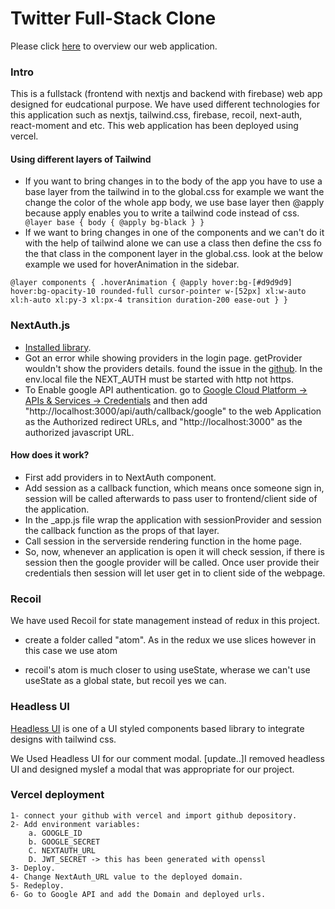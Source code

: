 # Twitter Full-Stack Clone

Please click [here](https://fullstack-twitter-5tg5gc4lh-osefatul.vercel.app/) to overview our web application.

### Intro
This is a fullstack (frontend with nextjs and backend with firebase) web app designed for eudcational purpose. We have used different technologies for this application such as nextjs, tailwind.css, firebase, recoil, next-auth, react-moment and etc. This web application has been deployed using vercel.

#### Using different layers of Tailwind

- If you want to bring changes in to the body of the app you have to use a base layer from the tailwind in to the global.css
  for example we want the change the color of the whole app body, we use base layer then @apply because apply enables you to write a tailwind code instead of css.
  ` @layer base { body { @apply bg-black } }`
- If we want to bring changes in one of the components and we can't do it with the help of tailwind alone we can use a class then define the css fo the that class in the component layer in the global.css. look at the below example we used for hoverAnimation in the sidebar.

`@layer components { .hoverAnimation { @apply hover:bg-[#d9d9d9] hover:bg-opacity-10 rounded-full cursor-pointer w-[52px] xl:w-auto xl:h-auto xl:py-3 xl:px-4 transition duration-200 ease-out } }`

### NextAuth.js

- [Installed library](https://next-auth.js.org/getting-started/upgrade-v4).
- Got an error while showing providers in the login page. getProvider wouldn't show the providers details. found the issue in the [github](https://stackoverflow.com/questions/70050759/trying-to-configure-next-auth-signin-page-but-having-a-problem-with-getprovider). In the env.local file the NEXT_AUTH must be started with http not https.
- To Enable google API authentication. go to
  [Google Cloud Platform -> APIs & Services -> Credentials](https://console.cloud.google.com/apis/credentials?project=twitter-d0844) and then add "http://localhost:3000/api/auth/callback/google" to the web Application as the Authorized redirect URLs, and "http://localhost:3000" as the authorized javascript URL.

#### How does it work?

- First add providers in to NextAuth component.
- Add session as a callback function, which means once someone sign in, session will be called afterwards to pass user to frontend/client side of the application.
- In the \_app.js file wrap the application with sessionProvider and session the callback function as the props of that layer.
- Call session in the serverside rendering function in the home page.
- So, now, whenever an application is open it will check session, if there is session then the google provider will be called. Once user provide their credentials then session will let user get in to client side of the webpage.

### Recoil

We have used Recoil for state management instead of redux in this project.

- create a folder called "atom". As in the redux we use slices however in this case we use atom

- recoil's atom is much closer to using useState, wherase we can't use useState as a global state, but recoil yes we can.

### Headless UI

[Headless UI](https://headlessui.dev) is one of a UI styled components based library to integrate designs with tailwind css.

We Used Headless UI for our comment modal.
[update..]I removed headless UI and designed myslef a modal that was appropriate for our project.

### Vercel deployment

    1- connect your github with vercel and import github depository.
    2- Add environment variables:
        a. GOOGLE_ID
        b. GOOGLE_SECRET
        C. NEXTAUTH_URL
        D. JWT_SECRET -> this has been generated with openssl
    3- Deploy.
    4- Change NextAuth_URL value to the deployed domain.
    5- Redeploy.
    6- Go to Google API and add the Domain and deployed urls.

